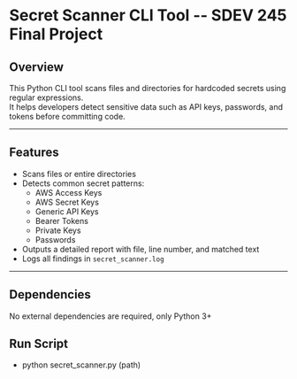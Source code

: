 # Secret Scanner CLI Tool -- SDEV 245 Final Project

## Overview
This Python CLI tool scans files and directories for hardcoded secrets using regular expressions.  
It helps developers detect sensitive data such as API keys, passwords, and tokens before committing code.

---

## Features
- Scans files or entire directories 
- Detects common secret patterns:
  - AWS Access Keys
  - AWS Secret Keys
  - Generic API Keys
  - Bearer Tokens
  - Private Keys
  - Passwords
- Outputs a detailed report with file, line number, and matched text
- Logs all findings in `secret_scanner.log`

---

## Dependencies
No external dependencies are required, only Python 3+

## Run Script
- python secret_scanner.py (path)
